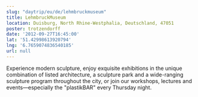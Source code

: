 ```yaml
---
slug: "daytrip/eu/de/lehmbruckmuseum"
title: LehmbruckMuseum
location: Duisburg, North Rhine-Westphalia, Deutschland, 47051
poster: trotzendorff
date: '2012-09-27T16:45:00'
lat: '51.42998613920794'
lng: '6.7659074836540185'
url: null
---
```


Experience modern sculpture, enjoy exquisite exhibitions in the unique combination of listed architecture, a sculpture park and a wide-ranging sculpture program throughout the city, or join our workshops, lectures and events—especially the "plastikBAR" every Thursday night.
